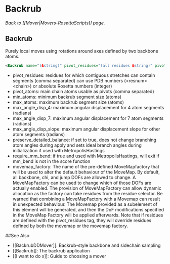 # Backrub
*Back to [[Mover|Movers-RosettaScripts]] page.*
## Backrub

Purely local moves using rotations around axes defined by two backbone atoms.

```xml
<Backrub name="(&string)" pivot_residues="(all residues &string)" pivot_atoms="(CA &string)" min_atoms="(3 &Size)" max_atoms="(34 &Size)" max_angle_disp_4="(40/180*pi &Real)" max_angle_disp_7="(20/180*pi &Real)" max_angle_disp_slope="(-1/3/180*pi &Real)" preserve_detailed_balance="(0 &bool)" require_mm_bend="(1 &bool)"/>
```

-   pivot\_residues: residues for which contiguous stretches can contain segments (comma separated) can use PDB numbers (\<resnum\>\<chain\>) or absolute Rosetta numbers (integer)
-   pivot\_atoms: main chain atoms usable as pivots (comma separated)
-   min\_atoms: minimum backrub segment size (atoms)
-   max\_atoms: maximum backrub segment size (atoms)
-   max\_angle\_disp\_4: maximum angular displacement for 4 atom segments (radians)
-   max\_angle\_disp\_7: maximum angular displacement for 7 atom segments (radians)
-   max\_angle\_disp\_slope: maximum angular displacement slope for other atom segments (radians)
-   preserve\_detailed\_balance: if set to true, does not change branching atom angles during apply and sets ideal branch angles during initialization if used with MetropolisHastings
-   require\_mm\_bend: if true and used with MetropolisHastings, will exit if mm\_bend is not in the score function
-   movemap\_factory: The name of the pre-defined MoveMapfactory that will be used to alter the default behaviour of the MoveMap. By default, all backbone, chi, and jump DOFs are allowed to change. A MoveMapFactory can be used to change which of those DOFs are actually enabled. The provision of MoveMapFactory can allow dynamic allocation as the factory can take residues from the residue selector. Be warned that combining a MoveMapFactory with a Movemap can result in unexpected behaviour. The Movemap provided as a subelement of this element will be generated, and then the DoF modifications specified in the MoveMap Factory will be applied afterwards. Note that if residues are defined with the pivot_residues tag, they will override residues defined by both the movemap or the movemap factory.



##See Also

* [[BackrubDDMover]]: Backrub-style backbone and sidechain sampling
* [[Backrub]]: The backrub application
* [[I want to do x]]: Guide to choosing a mover
